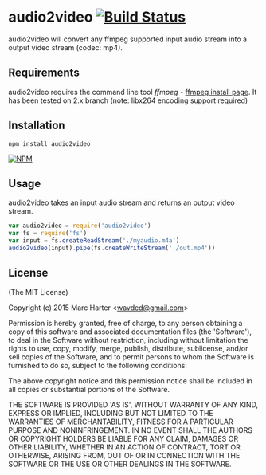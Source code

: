 # audio2video [![Build Status](https://secure.travis-ci.org/wavded/audio2video.svg)](http://travis-ci.org/wavded/audio2video)

audio2video will convert any ffmpeg supported input audio stream into a output video stream (codec: mp4).

## Requirements

audio2video requires the command line tool *ffmpeg* - [ffmpeg install page](http://ffmpeg.org/download.html).  It has been tested on 2.x branch (note: libx264 encoding support required)

## Installation

    npm install audio2video

[![NPM](https://nodei.co/npm/audio2video.png?downloads=true)](https://nodei.co/npm/audio2video)

## Usage

audio2video takes an input audio stream and returns an output video stream.

```js
var audio2video = require('audio2video')
var fs = require('fs')
var input = fs.createReadStream('./myaudio.m4a')
audio2video(input).pipe(fs.createWriteStream('./out.mp4'))
```

## License

(The MIT License)

Copyright (c) 2015 Marc Harter &lt;wavded@gmail.com&gt;

Permission is hereby granted, free of charge, to any person obtaining
a copy of this software and associated documentation files (the
'Software'), to deal in the Software without restriction, including
without limitation the rights to use, copy, modify, merge, publish,
distribute, sublicense, and/or sell copies of the Software, and to
permit persons to whom the Software is furnished to do so, subject to
the following conditions:

The above copyright notice and this permission notice shall be
included in all copies or substantial portions of the Software.

THE SOFTWARE IS PROVIDED 'AS IS', WITHOUT WARRANTY OF ANY KIND,
EXPRESS OR IMPLIED, INCLUDING BUT NOT LIMITED TO THE WARRANTIES OF
MERCHANTABILITY, FITNESS FOR A PARTICULAR PURPOSE AND NONINFRINGEMENT.
IN NO EVENT SHALL THE AUTHORS OR COPYRIGHT HOLDERS BE LIABLE FOR ANY
CLAIM, DAMAGES OR OTHER LIABILITY, WHETHER IN AN ACTION OF CONTRACT,
TORT OR OTHERWISE, ARISING FROM, OUT OF OR IN CONNECTION WITH THE
SOFTWARE OR THE USE OR OTHER DEALINGS IN THE SOFTWARE.

